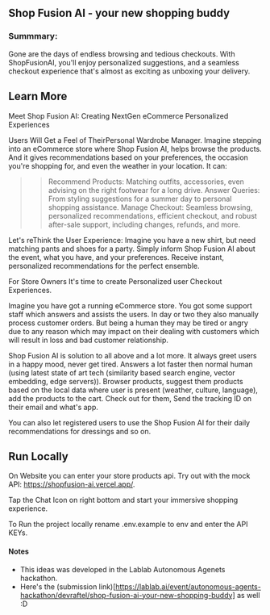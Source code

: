 ## Shop Fusion AI - your new shopping buddy

### Summmary:

Gone are the days of endless browsing and tedious checkouts. With ShopFusionAI, you'll enjoy personalized suggestions, and a seamless checkout experience that's almost as exciting as unboxing your delivery.

## Learn More

Meet Shop Fusion AI: Creating NextGen eCommerce Personalized Experiences

Users Will Get a Feel of TheirPersonal Wardrobe Manager. Imagine stepping into an eCommerce store where Shop Fusion AI, helps browse the products. And it gives recommendations based on your preferences, the occasion you're shopping for, and even the weather in your location. It can:

>> Recommend Products: Matching outfits, accessories, even advising on the right footwear for a long drive.
>> Answer Queries: From styling suggestions for a summer day to personal shopping assistance.
>> Manage Checkout: Seamless browsing, personalized recommendations, efficient checkout, and robust after-sale support, including changes, refunds, and more.

Let's reThink the User Experience: Imagine you have a new shirt, but need matching pants and shoes for a party. Simply inform Shop Fusion AI about the event, what you have, and your preferences. Receive instant, personalized recommendations for the perfect ensemble.

For Store Owners It's time to create Personalized user Checkout Experiences. 

Imagine you have got a running eCommerce store. You got some support staff which answers and assists the users. In day or two they also manually process customer orders. But being a human they may be tired or angry due to any reason which may impact on their dealing with customers which will result in loss and bad customer relationship. 

Shop Fusion AI is solution to all above and a lot more. It always greet users in a happy mood, never get tired. Answers a lot
faster then normal human (using latest state of art tech (similarity based search engine, vector embedding, edge servers)). Browser products, suggest them products based on the local data where user is present (weather, culture, language), add the  products to the cart. Check out for them, Send the tracking ID on their email and what's app.

You can also let registered users to use the Shop Fusion AI for their daily recommendations for dressings and so on. 

## Run Locally

On Website you can enter your store products api. Try out with the mock API: https://shopfusion-ai.vercel.app/.

Tap the Chat Icon on right bottom and start your immersive shopping experience.

To Run the project locally rename .env.example to env and enter the API KEYs.

#### Notes

* This ideas was developed in the Lablab Autonomous Agenets hackathon. 
* Here's the (submission link)[https://lablab.ai/event/autonomous-agents-hackathon/devraftel/shop-fusion-ai-your-new-shopping-buddy] as well :D
